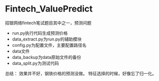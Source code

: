 # Fintech_ValuePredict
招银网络fintech笔试题目其中之一，预测问题
<ul>
  <li>run.py执行代码生成预测价格</li>
  <li>data_extract.py为run.py的辅助模块</li>
  <li>config.py为配置文件，主要配置路径名</li>
  <li>data文件</li>
  <li>data_backup为data原始文件的备份</li>
  <li>data_split.py为测试代码</li>
</ul>

总结：
效果并不好，钢铁价格的预测没做。
特征选择的时候，好像忘了归一化。
